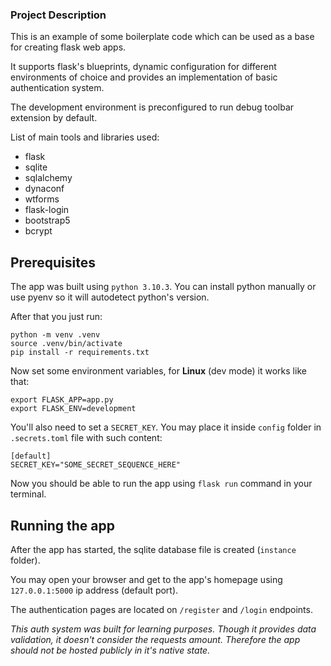 ### Project Description ###

This is an example of some boilerplate code which can be used as a base for creating flask web apps.

It supports flask's blueprints, dynamic configuration for different environments of choice and provides
an implementation of basic authentication system.

The development environment is preconfigured to run debug toolbar extension by default.

List of main tools and libraries used:
- flask
- sqlite
- sqlalchemy
- dynaconf
- wtforms
- flask-login
- bootstrap5
- bcrypt

## Prerequisites
The app was built using `python 3.10.3`. You can install python manually or use pyenv so it will autodetect python's version.

After that you just run:
```
python -m venv .venv
source .venv/bin/activate
pip install -r requirements.txt
```
Now set some environment variables, for **Linux** (dev mode) it works like that:
```
export FLASK_APP=app.py
export FLASK_ENV=development
```
You'll also need to set a `SECRET_KEY`. You may place it inside `config` folder in `.secrets.toml` file with such content:
```
[default]
SECRET_KEY="SOME_SECRET_SEQUENCE_HERE"
```
Now you should be able to run the app using `flask run` command in your terminal.

## Running the app

After the app has started, the sqlite database file is created (`instance` folder).

You may open your browser and get to the app's homepage using `127.0.0.1:5000` ip address (default port).

The authentication pages are located on `/register` and `/login` endpoints.

*This auth system was built for learning purposes. Though it provides data validation, it doesn't consider the requests amount.
Therefore the app should not be hosted publicly in it's native state.*


